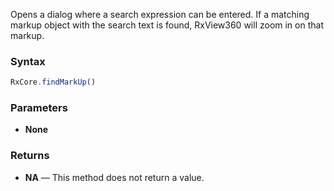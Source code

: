 Opens a dialog where a search expression can be entered. If a matching markup object with the search text is found, RxView360 will zoom in on that markup.

### Syntax

```typescript
RxCore.findMarkUp()
```

### Parameters

- **None**

### Returns

- **NA** — This method does not return a value.
